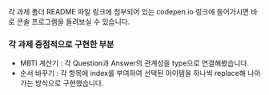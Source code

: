 각 과제 폴더 README 파일 링크에 첨부되어 있는 codepen.io 링크에 들어가시면 바로 콘솔 프로그램을 돌려보실 수 있습니다.


### 각 과제 중점적으로 구현한 부분
- MBTI 계산기 : 각 Question과 Answer의 관계성을 type으로 연결해봤습니다.
- 순서 바꾸기 : 각 항목에 index를 부여하여 선택된 아이템을 하나씩 replace해 나아가는 방식으로 구현했습니다.
